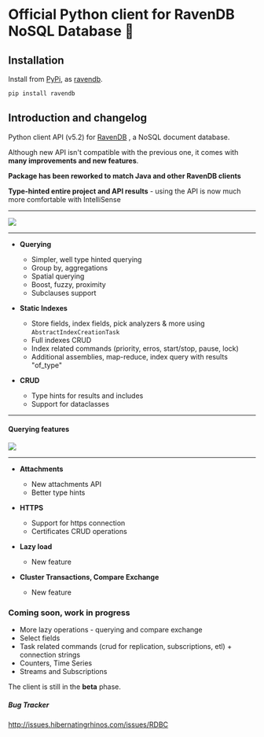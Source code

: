 
# Official Python client for RavenDB NoSQL Database 🐍

## Installation
Install from [PyPi](https://pypi.python.org/pypi), as [ravendb](https://pypi.python.org/pypi/ravendb).
```bash
pip install ravendb
````
## Introduction and changelog
Python client API (v5.2) for [RavenDB](https://ravendb.net/) , a NoSQL document database.


Although new API isn't compatible with the previous one, it comes with **many improvements and new features**.

**Package has been reworked to match Java and other RavenDB clients**

**Type-hinted entire project and API results** - using the API is now much more comfortable with IntelliSense


---

![](.github/readme_content/typehints.gif)

---

- **Querying** 
  - Simpler, well type hinted querying
  - Group by, aggregations
  - Spatial querying
  - Boost, fuzzy, proximity
  - Subclauses support
 
- **Static Indexes**
  - Store fields, index fields, pick analyzers & more using `AbstractIndexCreationTask`
  - Full indexes CRUD
  - Index related commands (priority, erros, start/stop, pause, lock)
  - Additional assemblies, map-reduce, index query with results "of_type" 
  
    
- **CRUD**
  - Type hints for results and includes
  - Support for dataclasses
 
----

#### Querying features
![](.github/readme_content/document_query.gif)

----

- **Attachments**
  - New attachments API
  - Better type hints 


- **HTTPS**
  - Support for https connection
  - Certificates CRUD operations


- **Lazy load**
  - New feature


- **Cluster Transactions, Compare Exchange**
  - New feature
  

### **Coming soon, work in progress**
  - More lazy operations - querying and compare exchange
  - Select fields
  - Task related commands (crud for replication, subscriptions, etl) + connection strings
  - Counters, Time Series
  - Streams and Subscriptions


The client is still in the **beta** phase.

##### Bug Tracker
http://issues.hibernatingrhinos.com/issues/RDBC
